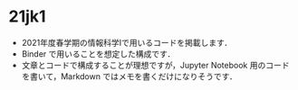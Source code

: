 # 21jk1

- 2021年度春学期の情報科学Iで用いるコードを掲載します．
- Binder で用いることを想定した構成です．
- 文章とコードで構成することが理想ですが，Jupyter Notebook 用のコードを書いて，Markdown ではメモを書くだけになりそうです．
